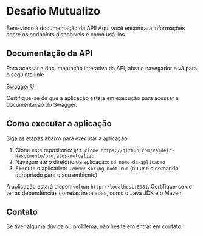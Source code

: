 # Desafio Mutualizo

Bem-vindo à documentação da API! Aqui você encontrará informações sobre os endpoints disponíveis e como usá-los.

## Documentação da API

Para acessar a documentação interativa da API, abra o navegador e vá para o seguinte link:

[Swagger UI](http://localhost:8081/swagger-ui/index.html)

Certifique-se de que a aplicação esteja em execução para acessar a documentação do Swagger.

## Como executar a aplicação

Siga as etapas abaixo para executar a aplicação:

1. Clone este repositório: `git clone https://github.com/Valdeir-Nascimento/projetos-mutualizo`
2. Navegue até o diretório da aplicação: `cd nome-da-aplicacao`
3. Execute o aplicativo: `./mvnw spring-boot:run` (ou use o comando apropriado para o seu ambiente)

A aplicação estará disponível em `http://localhost:8081`. Certifique-se de ter as dependências corretas instaladas, como o Java JDK e o Maven.

## Contato

Se tiver alguma dúvida ou problema, não hesite em entrar em contato.
